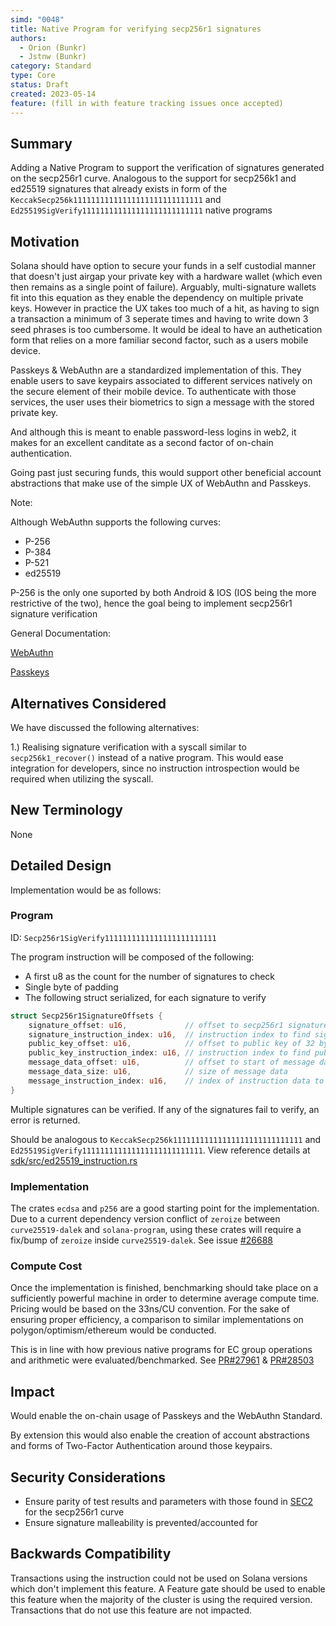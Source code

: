 ```yaml
---
simd: "0048"
title: Native Program for verifying secp256r1 signatures
authors:
  - Orion (Bunkr)
  - Jstnw (Bunkr)
category: Standard
type: Core
status: Draft
created: 2023-05-14
feature: (fill in with feature tracking issues once accepted)
---
```


## Summary

Adding a Native Program to support the verification of signatures
generated on the secp256r1 curve.
Analogous to the support for secp256k1 and ed25519 signatures that already
exists in form of
the `KeccakSecp256k11111111111111111111111111111` and 
`Ed25519SigVerify111111111111111111111111111`
native programs

## Motivation

Solana should have option to secure your funds in a self custodial manner that
doesn't just airgap your private key with a hardware wallet (which even then
remains as a single point of failure). Arguably, multi-signature wallets fit
into this equation as they enable the dependency on multiple private keys.
However in practice the UX takes too much of a hit, as having to sign a
transaction a minimum of 3 seperate times and having to write down 3 seed
phrases is too cumbersome. It would be ideal to have an authetication form that
relies on a more familiar second factor, such as a users mobile device.

Passkeys & WebAuthn are a standardized implementation of this. They enable users
to save keypairs associated to different services natively on the secure
element of their mobile device. To authenticate with those services, the user
uses their biometrics to sign a message with the stored private key.

And although this is meant to enable password-less logins in web2, it makes for
an excellent canditate as a second factor of on-chain authentication.

Going past just securing funds, this would support other beneficial account
abstractions that make use of the simple UX of WebAuthn and Passkeys.

Note:

Although WebAuthn supports the following curves:

- P-256
- P-384
- P-521
- ed25519

P-256 is the only one suported by both Android & IOS (IOS being the more
restrictive of the two), hence the goal being to implement secp256r1 signature
verification

General Documentation:

[WebAuthn](https://webauthn.io/)

[Passkeys](https://fidoalliance.org/passkeys/)

## Alternatives Considered

We have discussed the following alternatives:

1.) Realising signature verification with a syscall similar
to `secp256k1_recover()` instead of a native program. This would ease
integration for developers, since no instruction introspection would be
required when utilizing the syscall.

## New Terminology

None

## Detailed Design

Implementation would be as follows:

### Program

ID: `Secp256r1SigVerify1111111111111111111111111`

The program instruction will be composed of the following:

- A first u8 as the count for the number of signatures to check
- Single byte of padding
- The following struct serialized, for each signature to verify

  
```rust
struct Secp256r1SignatureOffsets {
    signature_offset: u16,             // offset to secp256r1 signature of 64 bytes
    signature_instruction_index: u16,  // instruction index to find signature
    public_key_offset: u16,            // offset to public key of 32 bytes
    public_key_instruction_index: u16, // instruction index to find public key
    message_data_offset: u16,          // offset to start of message data
    message_data_size: u16,            // size of message data
    message_instruction_index: u16,    // index of instruction data to get msg data
}
```
Multiple signatures can be verified. If any of the signatures fail to verify,
an error is returned.

Should be analogous to `KeccakSecp256k11111111111111111111111111111`
and `Ed25519SigVerify111111111111111111111111111`.
View reference details at [sdk/src/ed25519_instruction.rs](https://github.com/solana-labs/solana/blob/master/sdk/src/ed25519_instruction.rs)

### Implementation

The crates `ecdsa` and `p256` are a good starting point for the implementation.
Due to a current dependency version conflict of `zeroize` between
`curve25519-dalek` and `solana-program`, using these crates will require a
fix/bump of `zeroize` inside `curve25519-dalek`. See issue [#26688](https://github.com/solana-labs/solana/issues/26688)

### Compute Cost

Once the implementation is finished, benchmarking should take place on a
sufficiently powerful machine in order to determine average compute time.
Pricing would be based on the 33ns/CU convention. For
the sake of ensuring proper efficiency, a comparison to similar implementations
on polygon/optimism/ethereum would be conducted.

This is in line with how previous native programs for EC group operations and
arithmetic were evaluated/benchmarked.
See [PR#27961](https://github.com/solana-labs/solana/pull/27961) & [PR#28503](https://github.com/solana-labs/solana/pull/28503)

## Impact

Would enable the on-chain usage of Passkeys and the WebAuthn Standard.

By extension this would also enable the creation of account abstractions and
forms of Two-Factor Authentication around those keypairs.

## Security Considerations

- Ensure parity of test results and parameters with those found in
  [SEC2](https://www.secg.org/sec2-v2.pdf) for the secp256r1 curve
- Ensure signature malleability is prevented/accounted for

## Backwards Compatibility

Transactions using the instruction could not be used on Solana versions which don't
implement this feature. A Feature gate should be used to enable this feature
when the majority of the cluster is using the required version. Transactions
that do not use this feature are not impacted.
